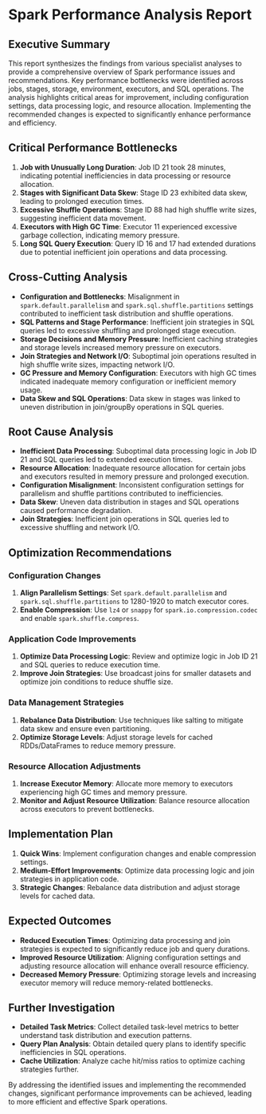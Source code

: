 # Spark Performance Analysis Report

## Executive Summary
This report synthesizes the findings from various specialist analyses to provide a comprehensive overview of Spark performance issues and recommendations. Key performance bottlenecks were identified across jobs, stages, storage, environment, executors, and SQL operations. The analysis highlights critical areas for improvement, including configuration settings, data processing logic, and resource allocation. Implementing the recommended changes is expected to significantly enhance performance and efficiency.

## Critical Performance Bottlenecks
1. **Job with Unusually Long Duration**: Job ID 21 took 28 minutes, indicating potential inefficiencies in data processing or resource allocation.
2. **Stages with Significant Data Skew**: Stage ID 23 exhibited data skew, leading to prolonged execution times.
3. **Excessive Shuffle Operations**: Stage ID 88 had high shuffle write sizes, suggesting inefficient data movement.
4. **Executors with High GC Time**: Executor 11 experienced excessive garbage collection, indicating memory pressure.
5. **Long SQL Query Execution**: Query ID 16 and 17 had extended durations due to potential inefficient join operations and data processing.

## Cross-Cutting Analysis
- **Configuration and Bottlenecks**: Misalignment in `spark.default.parallelism` and `spark.sql.shuffle.partitions` settings contributed to inefficient task distribution and shuffle operations.
- **SQL Patterns and Stage Performance**: Inefficient join strategies in SQL queries led to excessive shuffling and prolonged stage execution.
- **Storage Decisions and Memory Pressure**: Inefficient caching strategies and storage levels increased memory pressure on executors.
- **Join Strategies and Network I/O**: Suboptimal join operations resulted in high shuffle write sizes, impacting network I/O.
- **GC Pressure and Memory Configuration**: Executors with high GC times indicated inadequate memory configuration or inefficient memory usage.
- **Data Skew and SQL Operations**: Data skew in stages was linked to uneven distribution in join/groupBy operations in SQL queries.

## Root Cause Analysis
- **Inefficient Data Processing**: Suboptimal data processing logic in Job ID 21 and SQL queries led to extended execution times.
- **Resource Allocation**: Inadequate resource allocation for certain jobs and executors resulted in memory pressure and prolonged execution.
- **Configuration Misalignment**: Inconsistent configuration settings for parallelism and shuffle partitions contributed to inefficiencies.
- **Data Skew**: Uneven data distribution in stages and SQL operations caused performance degradation.
- **Join Strategies**: Inefficient join operations in SQL queries led to excessive shuffling and network I/O.

## Optimization Recommendations

### Configuration Changes
1. **Align Parallelism Settings**: Set `spark.default.parallelism` and `spark.sql.shuffle.partitions` to 1280-1920 to match executor cores.
2. **Enable Compression**: Use `lz4` or `snappy` for `spark.io.compression.codec` and enable `spark.shuffle.compress`.

### Application Code Improvements
1. **Optimize Data Processing Logic**: Review and optimize logic in Job ID 21 and SQL queries to reduce execution time.
2. **Improve Join Strategies**: Use broadcast joins for smaller datasets and optimize join conditions to reduce shuffle size.

### Data Management Strategies
1. **Rebalance Data Distribution**: Use techniques like salting to mitigate data skew and ensure even partitioning.
2. **Optimize Storage Levels**: Adjust storage levels for cached RDDs/DataFrames to reduce memory pressure.

### Resource Allocation Adjustments
1. **Increase Executor Memory**: Allocate more memory to executors experiencing high GC times and memory pressure.
2. **Monitor and Adjust Resource Utilization**: Balance resource allocation across executors to prevent bottlenecks.

## Implementation Plan
1. **Quick Wins**: Implement configuration changes and enable compression settings.
2. **Medium-Effort Improvements**: Optimize data processing logic and join strategies in application code.
3. **Strategic Changes**: Rebalance data distribution and adjust storage levels for cached data.

## Expected Outcomes
- **Reduced Execution Times**: Optimizing data processing and join strategies is expected to significantly reduce job and query durations.
- **Improved Resource Utilization**: Aligning configuration settings and adjusting resource allocation will enhance overall resource efficiency.
- **Decreased Memory Pressure**: Optimizing storage levels and increasing executor memory will reduce memory-related bottlenecks.

## Further Investigation
- **Detailed Task Metrics**: Collect detailed task-level metrics to better understand task distribution and execution patterns.
- **Query Plan Analysis**: Obtain detailed query plans to identify specific inefficiencies in SQL operations.
- **Cache Utilization**: Analyze cache hit/miss ratios to optimize caching strategies further.

By addressing the identified issues and implementing the recommended changes, significant performance improvements can be achieved, leading to more efficient and effective Spark operations.